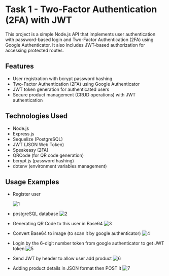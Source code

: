 # Task 1 - Two-Factor Authentication (2FA) with JWT

This project is a simple Node.js API that implements user authentication with password-based login and Two-Factor Authentication (2FA) using Google Authenticator. It also includes JWT-based authorization for accessing protected routes.

## Features
- User registration with bcrypt password hashing
- Two-Factor Authentication (2FA) using Google Authenticator
- JWT token generation for authenticated users
- Secure product management (CRUD operations) with JWT authentication

## Technologies Used
- Node.js
- Express.js
- Sequelize (PostgreSQL)
- JWT (JSON Web Token)
- Speakeasy (2FA)
- QRCode (for QR code generation)
- bcrypt.js (password hashing)
- dotenv (environment variables management)

## Usage Examples

- Register user
  
  ![1](https://github.com/user-attachments/assets/94685a2e-9696-4830-acc3-0f826e999ae9)

- postgreSQL database
  ![2](https://github.com/user-attachments/assets/7c94c815-7523-4b57-847a-ea58ed75c163)

- Generating QR Code to this user in Base64
  ![3](https://github.com/user-attachments/assets/3ee97eff-3d79-4078-93dd-d32927768943)

- Convert Base64 to image (to scan it by google authenticator)
  ![4](https://github.com/user-attachments/assets/5061f07f-9353-4585-8654-261a40ec8322)

- Login by the 6-digit number token from google authenticator to get JWT token
  ![5](https://github.com/user-attachments/assets/dafe894a-f456-407f-b507-9d823e043aeb)

- Send JWT by header to allow user add product
  ![6](https://github.com/user-attachments/assets/02817588-1595-448a-8600-f4a57a011b10)

- Adding product details in JSON format then POST it
  ![7](https://github.com/user-attachments/assets/0db84dfb-eb25-4ce8-af6d-0de74a550f20)
